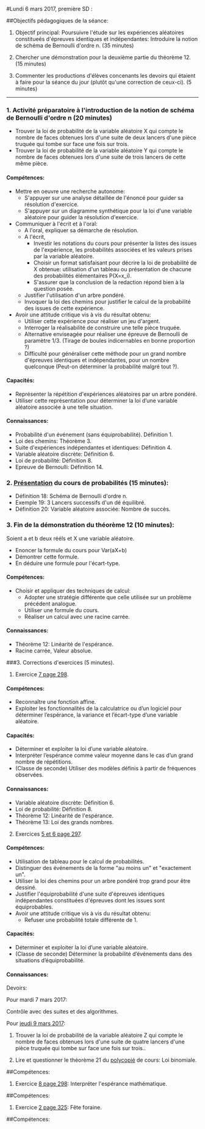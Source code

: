 #Lundi 6 mars 2017, première SD :

##Objectifs pédagogiques de la séance:

1. Objectif principal: Poursuivre l'étude sur les expériences aléatoires constitueés d'épreuves identiques et indépendantes:
Introduire la notion de schéma de Bernoulli d'ordre n.
(35 minutes)

1. Chercher une démonstration pour la deuxième partie du théorème 12.
(15 minutes)

1. Commenter les productions d'élèves concenants les devoirs qui étaient à faire pour la séance du jour (plutôt qu'une correction de ceux-ci).
(5 minutes)

---

### 1. Activité préparatoire à l'introduction de la notion de schéma de Bernoulli d'ordre n (20 minutes)

  - Trouver la loi de probabilité de la variable aléatoire X qui compte le nombre de faces obtenues lors d'une suite de deux lancers d'une pièce truquée qui tombe sur face une fois sur trois.
  - Trouver la loi de probabilité de la variable aléatoire Y qui compte le nombre de faces obtenues lors d'une suite de trois lancers de cette même pièce.

#### Compétences:

  - Mettre en oeuvre une recherche autonome:
    - S'appuyer sur une analyse détaillée de l'énoncé pour guider sa résolution d'exercice.
    - S'appuyer sur un diagramme synthétique pour la  loi d'une variable aléatoire pour guider la résolution d'exercice.
  - Communiquer à l'écrit et à l'oral:
    - A l'oral, expliquer sa démarche de résolution.
    - A l'écrit,
      - Investir les notations du cours pour présenter la listes des issues de l'expérience, les probabilités associées et les valeurs prises par la variable aléatoire.
      - Choisir un format satisfaisant pour décrire la loi de probabilité de X obtenue: utilisation d'un tableau ou présentation de chacune des probabilités élémentaires P(X=x_i).
      - S'assurer que la conclusion de la redaction répond bien à la question posée.
    - Justifier l'utilisation d'un arbre pondéré.   
    - Invoquer la loi des chemins pour justifier le calcul de la probabilité des issues de cette expérience.
  - Avoir une attitude critique vis à vis du résultat obtenu:
    - Utiliser cette expérience pour réaliser un jeu d'argent.
    - Interroger la réalisabilité de construire une telle pièce truquée.
    - Alternative enviseagée pour réaliser une épreuve de Bernoulli de paramètre 1/3. (Tirage de boules indicernables en bonne proportion ?)
    - Difficulté pour généraliser cette méthode pour un grand nombre d'épreuves identiques et indépendantes, pour un nombre quelconque (Peut-on déterminer la probabilité malgré tout ?).


#### Capacités:

  - Représenter la répétition d'expériences aléatoires par un arbre pondéré.
  - Utiliser cette représentation pour déterminer la loi d’une variable aléatoire associée à une telle situation.

#### Connaissances:

  - Probabilité d'un événement (sans équiprobabilité). Définition 1.
  - Loi des chemins: Théorème 3.
  - Suite d'expériences indépendantes et identiques: Définition 4.
  - Variable aléatoire discrète: Définition 6.
  - Loi de probabilité: Définition 8.
  - Epreuve de Bernoulli: Définition 14.    

### 2. [Présentation](https://github.com/EdisonLorgues1SD1617/Math1SD1617/raw/master/Donn%C3%A9es/Chapitres/6.%20Probabilit%C3%A9s/Pr%C3%A9sentation/Probabilit%C3%A9s.pdf) du cours de probabilités (15 minutes):

  - Définition 18: Schéma de Bernoulli d'ordre n.
  - Exemple 19: 3 Lancers successifs d'un dé équilibré.
  - Définition 20: Variable aléatoire associée: Nombre de succès.

### 3. Fin de la démonstration du théorème 12 (10 minutes):

 Soient a et b deux rééls et X une variable aléatoire.
  - Enoncer la formule du cours pour Var(aX+b)
  - Démontrer cette formule.
  - En déduire une formule pour l'écart-type.

#### Compétences:

  - Choisir et appliquer des techniques de calcul:
    - Adopter une stratégie différente que celle utilisée sur un problème précédent analogue.
    - Utiliser une formule du cours.
    - Réaliser un calcul avec une racine carrée.

#### Connaissances:

  - Théorème 12: Linéarité de l'espérance.
  - Racine carrée, Valeur absolue.

###3. Corrections d'exercices (5 minutes).

1. Exercice [7 page 298](https://raw.githubusercontent.com/EdisonLorgues1SD1617/Math1SD1617/master/Donn%C3%A9es/Chapitres/6.%20Probabilit%C3%A9s/Images/7-8p298.png).

#### Compétences:

  - Reconnaître une fonction affine.
  - Exploiter les fonctionnalités de la calculatrice ou d’un logiciel pour déterminer l’espérance, la variance et l’écart-type d’une variable aléatoire.

#### Capacités:

  - Déterminer et exploiter la loi d’une variable aléatoire.
  - Interpréter l’espérance comme valeur moyenne dans le cas d’un grand nombre de répétitions.
  - (Classe de seconde) Utiliser des modèles définis à partir de fréquences observées.

#### Connaissances:

  - Variable aléatoire discrète: Définition 6.
  - Loi de probabilité: Définition 8.
  - Théorème 12: Linéarité de l'espérance.
  - Théorème 13: Loi des grands nombres.

2. Exercices [5 et 6 page 297](https://raw.githubusercontent.com/EdisonLorgues1SD1617/Math1SD1617/master/Donn%C3%A9es/Chapitres/6.%20Probabilit%C3%A9s/Images/4-6p297.png).

#### Compétences:
  - Utilisation de tableau pour le calcul de probabilités.
  - Distinguer des événements de la forme "au moins un" et "exactement un".
  - Utiliser la loi des chemins pour un arbre pondéré trop grand pour être dessiné.
  - Justifier l'équiprobabilité d'une suite d'épreuves identiques indépendantes constituées d'épreuves dont les issues sont équiprobables.
  - Avoir une attitude critique vis à vis du résultat obtenu:
    - Refuser une probabilité totale différente de 1.

#### Capacités:
  - Déterminer et exploiter la loi d’une variable aléatoire.
  - (Classe de seconde) Déterminer la probabilité d’événements dans des situations d’équiprobabilité.  

#### Connaissances:

Devoirs:

Pour mardi 7 mars 2017:

Contrôle avec des suites et des algorithmes.

Pour [jeudi 9 mars 2017](https://github.com/EdisonLorgues1SD1617/Devoirs/issues/48):

1. Trouver la loi de probabilité de la variable aléatoire Z qui compte le nombre de faces obtenues lors d'une suite de quatre lancers d'une pièce truquée qui tombe sur face une fois sur trois..

1. Lire et questionner le théorème 21 du [polycopié](https://github.com/EdisonLorgues1SD1617/Math1SD1617/blob/master/Donn%C3%A9es/Chapitres/6.%20Probabilit%C3%A9s/Polycopie/Probabilit%C3%A9s.pdf) de cours: Loi binomiale.

##Compétences:

1. Exercice [8 page 298](https://raw.githubusercontent.com/EdisonLorgues1SD1617/Math1SD1617/master/Donn%C3%A9es/Chapitres/6.%20Probabilit%C3%A9s/Images/7-8p298.png): Interpréter l'espérance mathématique.

##Compétences:

1. Exercice [2 page 325](https://raw.githubusercontent.com/EdisonLorgues1SD1617/Math1SD1617/master/Donn%C3%A9es/Chapitres/6.%20Probabilit%C3%A9s/Images/2p325.png): Fête foraine.

##Compétences:
